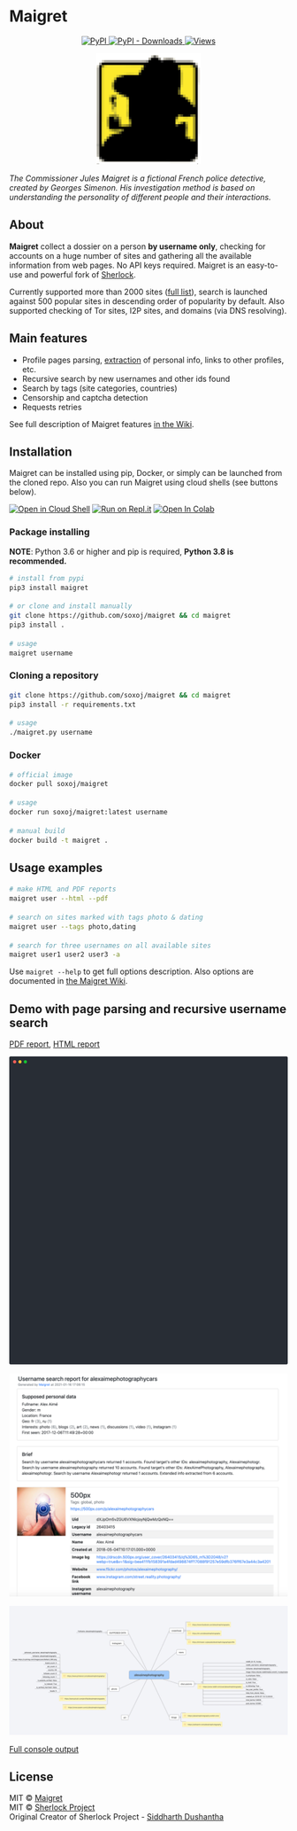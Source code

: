 # Maigret

<p align="center">
  <p align="center">
    <a href="https://pypi.org/project/maigret/">
      <img alt="PyPI" src="https://img.shields.io/pypi/v/maigret?style=flat-square">
    </a>
    <a href="https://pypi.org/project/maigret/">
      <img alt="PyPI - Downloads" src="https://img.shields.io/pypi/dw/maigret?style=flat-square">
    </a>
    <a href="https://pypi.org/project/maigret/">
      <img alt="Views" src="https://komarev.com/ghpvc/?username=maigret&color=brightgreen&label=views&style=flat-square">
    </a>
  </p>
  <p align="center">
    <img src="./static/maigret.png" height="200"/>
  </p>
</p>

<i>The Commissioner Jules Maigret is a fictional French police detective, created by Georges Simenon. His investigation method is based on understanding the personality of different people and their interactions.</i>

## About

**Maigret** collect a dossier on a person **by username only**, checking for accounts on a huge number of sites and gathering all the available information from web pages. No API keys required. Maigret is an easy-to-use and powerful fork of [Sherlock](https://github.com/sherlock-project/sherlock).

Currently supported more than 2000 sites ([full list](./sites.md)), search is launched against 500 popular sites in descending order of popularity by default. Also supported checking of Tor sites, I2P sites, and domains (via DNS resolving).  

## Main features

* Profile pages parsing, [extraction](https://github.com/soxoj/socid_extractor) of personal info, links to other profiles, etc.
* Recursive search by new usernames and other ids found
* Search by tags (site categories, countries)
* Censorship and captcha detection
* Requests retries

See full description of Maigret features [in the Wiki](https://github.com/soxoj/maigret/wiki/Features).

## Installation

Maigret can be installed using pip, Docker, or simply can be launched from the cloned repo.
Also you can run Maigret using cloud shells (see buttons below). 

[![Open in Cloud Shell](https://user-images.githubusercontent.com/27065646/92304704-8d146d80-ef80-11ea-8c29-0deaabb1c702.png)](https://console.cloud.google.com/cloudshell/open?git_repo=https://github.com/soxoj/maigret&tutorial=README.md) [![Run on Repl.it](https://user-images.githubusercontent.com/27065646/92304596-bf719b00-ef7f-11ea-987f-2c1f3c323088.png)](https://repl.it/github/soxoj/maigret)
<a href="https://colab.research.google.com/gist//soxoj/879b51bc3b2f8b695abb054090645000/maigret.ipynb"><img src="https://colab.research.google.com/assets/colab-badge.svg" alt="Open In Colab" height="40"></a>

### Package installing

**NOTE**: Python 3.6 or higher and pip is required, **Python 3.8 is recommended.**

```bash
# install from pypi
pip3 install maigret

# or clone and install manually
git clone https://github.com/soxoj/maigret && cd maigret
pip3 install .

# usage
maigret username
```

### Cloning a repository

```bash
git clone https://github.com/soxoj/maigret && cd maigret
pip3 install -r requirements.txt

# usage
./maigret.py username
```

### Docker

```bash
# official image
docker pull soxoj/maigret

# usage
docker run soxoj/maigret:latest username

# manual build
docker build -t maigret .
```

## Usage examples

```bash
# make HTML and PDF reports
maigret user --html --pdf

# search on sites marked with tags photo & dating
maigret user --tags photo,dating

# search for three usernames on all available sites
maigret user1 user2 user3 -a
```

Use `maigret --help` to get full options description. Also options are documented in [the Maigret Wiki](https://github.com/soxoj/maigret/wiki/Command-line-options).


## Demo with page parsing and recursive username search

[PDF report](./static/report_alexaimephotographycars.pdf), [HTML report](https://htmlpreview.github.io/?https://raw.githubusercontent.com/soxoj/maigret/main/static/report_alexaimephotographycars.html)

![animation of recursive search](./static/recursive_search.svg)

![HTML report screenshot](./static/report_alexaimephotography_html_screenshot.png)

![XMind report screenshot](./static/report_alexaimephotography_xmind_screenshot.png)


[Full console output](./static/recursive_search.md)

## License

MIT © [Maigret](https://github.com/soxoj/maigret)<br/>
MIT © [Sherlock Project](https://github.com/sherlock-project/)<br/>
Original Creator of Sherlock Project - [Siddharth Dushantha](https://github.com/sdushantha)
